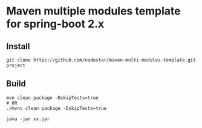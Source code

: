 # Maven multiple modules template for spring-boot 2.x

## Install
```
git clone https://github.com/nadostar/maven-multi-modules-template.git project
```

## Build
```
mvn clean package -DskipTests=true
# OR
./mvnc clean package -DskipTests=true
```

```
java -jar xx.jar
```


